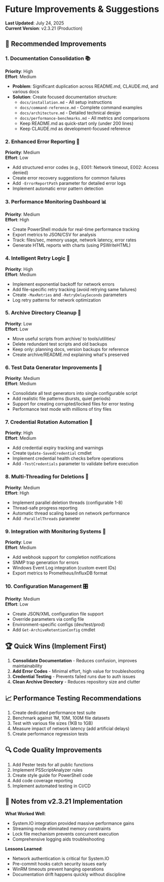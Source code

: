 # Future Improvements & Suggestions

**Last Updated**: July 24, 2025  
**Current Version**: v2.3.21 (Production)

## 🎯 Recommended Improvements

### 1. Documentation Consolidation 📚
**Priority**: High  
**Effort**: Medium

- **Problem**: Significant duplication across README.md, CLAUDE.md, and various docs
- **Solution**: Create focused documentation structure:
  - `docs/installation.md` - All setup instructions
  - `docs/command-reference.md` - Complete command examples
  - `docs/architecture.md` - Detailed technical design
  - `docs/performance-benchmarks.md` - All metrics and comparisons
  - Keep README.md as quick-start only (under 200 lines)
  - Keep CLAUDE.md as development-focused reference

### 2. Enhanced Error Reporting 🚨
**Priority**: Medium  
**Effort**: Low

- Add structured error codes (e.g., E001: Network timeout, E002: Access denied)
- Create error recovery suggestions for common failures
- Add `-ErrorReportPath` parameter for detailed error logs
- Implement automatic error pattern detection

### 3. Performance Monitoring Dashboard 📊
**Priority**: Medium  
**Effort**: High

- Create PowerShell module for real-time performance tracking
- Export metrics to JSON/CSV for analysis
- Track: files/sec, memory usage, network latency, error rates
- Generate HTML reports with charts (using PSWriteHTML)

### 4. Intelligent Retry Logic 🔄
**Priority**: High  
**Effort**: Medium

- Implement exponential backoff for network errors
- Add file-specific retry tracking (avoid retrying same failures)
- Create `-MaxRetries` and `-RetryDelaySeconds` parameters
- Log retry patterns for network optimization

### 5. Archive Directory Cleanup 🧹
**Priority**: Low  
**Effort**: Low

- Move useful scripts from archive/ to tools/utilities/
- Delete redundant test scripts and old backups
- Keep only: planning docs, version backups for reference
- Create archive/README.md explaining what's preserved

### 6. Test Data Generator Improvements 🧪
**Priority**: Medium  
**Effort**: Medium

- Consolidate all test generators into single configurable script
- Add realistic file patterns (bursts, quiet periods)
- Support for creating corrupted/locked files for error testing
- Performance test mode with millions of tiny files

### 7. Credential Rotation Automation 🔐
**Priority**: High  
**Effort**: Medium

- Add credential expiry tracking and warnings
- Create `Update-SavedCredential` cmdlet
- Implement credential health checks before operations
- Add `-TestCredentials` parameter to validate before execution

### 8. Multi-Threading for Deletions 🚀
**Priority**: Medium  
**Effort**: High

- Implement parallel deletion threads (configurable 1-8)
- Thread-safe progress reporting
- Automatic thread scaling based on network performance
- Add `-ParallelThreads` parameter

### 9. Integration with Monitoring Systems 📡
**Priority**: Low  
**Effort**: Medium

- Add webhook support for completion notifications
- SNMP trap generation for errors
- Windows Event Log integration (custom event IDs)
- Export metrics to Prometheus/InfluxDB format

### 10. Configuration Management 🎛️
**Priority**: Medium  
**Effort**: Low

- Create JSON/XML configuration file support
- Override parameters via config file
- Environment-specific configs (dev/test/prod)
- Add `Get-ArchiveRetentionConfig` cmdlet

## 🏆 Quick Wins (Implement First)

1. **Consolidate Documentation** - Reduces confusion, improves maintainability
2. **Add Error Codes** - Minimal effort, high value for troubleshooting
3. **Credential Testing** - Prevents failed runs due to auth issues
4. **Clean Archive Directory** - Reduces repository size and clutter

## 📈 Performance Testing Recommendations

1. Create dedicated performance test suite
2. Benchmark against 1M, 10M, 100M file datasets
3. Test with various file sizes (1KB to 1GB)
4. Measure impact of network latency (add artificial delays)
5. Create performance regression tests

## 🔍 Code Quality Improvements

1. Add Pester tests for all public functions
2. Implement PSScriptAnalyzer rules
3. Create style guide for PowerShell code
4. Add code coverage reporting
5. Implement automated testing in CI/CD

## 📝 Notes from v2.3.21 Implementation

**What Worked Well**:
- System.IO integration provided massive performance gains
- Streaming mode eliminated memory constraints
- Lock file mechanism prevents concurrent execution
- Comprehensive logging aids troubleshooting

**Lessons Learned**:
- Network authentication is critical for System.IO
- Pre-commit hooks catch security issues early
- WinRM timeouts prevent hanging operations
- Documentation drift happens quickly without discipline